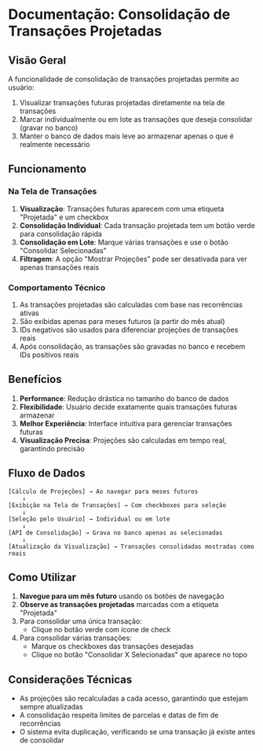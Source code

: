 # Documentação: Consolidação de Transações Projetadas

## Visão Geral

A funcionalidade de consolidação de transações projetadas permite ao usuário:

1. Visualizar transações futuras projetadas diretamente na tela de transações
2. Marcar individualmente ou em lote as transações que deseja consolidar (gravar no banco)
3. Manter o banco de dados mais leve ao armazenar apenas o que é realmente necessário

## Funcionamento 

### Na Tela de Transações

1. **Visualização**: Transações futuras aparecem com uma etiqueta "Projetada" e um checkbox
2. **Consolidação Individual**: Cada transação projetada tem um botão verde para consolidação rápida
3. **Consolidação em Lote**: Marque várias transações e use o botão "Consolidar Selecionadas"
4. **Filtragem**: A opção "Mostrar Projeções" pode ser desativada para ver apenas transações reais

### Comportamento Técnico

1. As transações projetadas são calculadas com base nas recorrências ativas
2. São exibidas apenas para meses futuros (a partir do mês atual)
3. IDs negativos são usados para diferenciar projeções de transações reais
4. Após consolidação, as transações são gravadas no banco e recebem IDs positivos reais

## Benefícios

1. **Performance**: Redução drástica no tamanho do banco de dados
2. **Flexibilidade**: Usuário decide exatamente quais transações futuras armazenar
3. **Melhor Experiência**: Interface intuitiva para gerenciar transações futuras
4. **Visualização Precisa**: Projeções são calculadas em tempo real, garantindo precisão

## Fluxo de Dados

```
[Cálculo de Projeções] → Ao navegar para meses futuros
    ↓
[Exibição na Tela de Transações] → Com checkboxes para seleção
    ↓
[Seleção pelo Usuário] → Individual ou em lote
    ↓
[API de Consolidação] → Grava no banco apenas as selecionadas
    ↓
[Atualização da Visualização] → Transações consolidadas mostradas como reais
```

## Como Utilizar

1. **Navegue para um mês futuro** usando os botões de navegação
2. **Observe as transações projetadas** marcadas com a etiqueta "Projetada"
3. Para consolidar uma única transação:
   - Clique no botão verde com ícone de check
4. Para consolidar várias transações:
   - Marque os checkboxes das transações desejadas
   - Clique no botão "Consolidar X Selecionadas" que aparece no topo

## Considerações Técnicas

- As projeções são recalculadas a cada acesso, garantindo que estejam sempre atualizadas
- A consolidação respeita limites de parcelas e datas de fim de recorrências
- O sistema evita duplicação, verificando se uma transação já existe antes de consolidar
